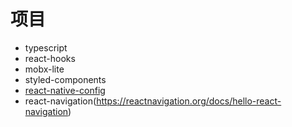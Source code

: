 # 项目

- typescript
- react-hooks
- mobx-lite
- styled-components
- [react-native-config](https://www.npmjs.com/package/react-native-config)
- react-navigation(https://reactnavigation.org/docs/hello-react-navigation)
  

